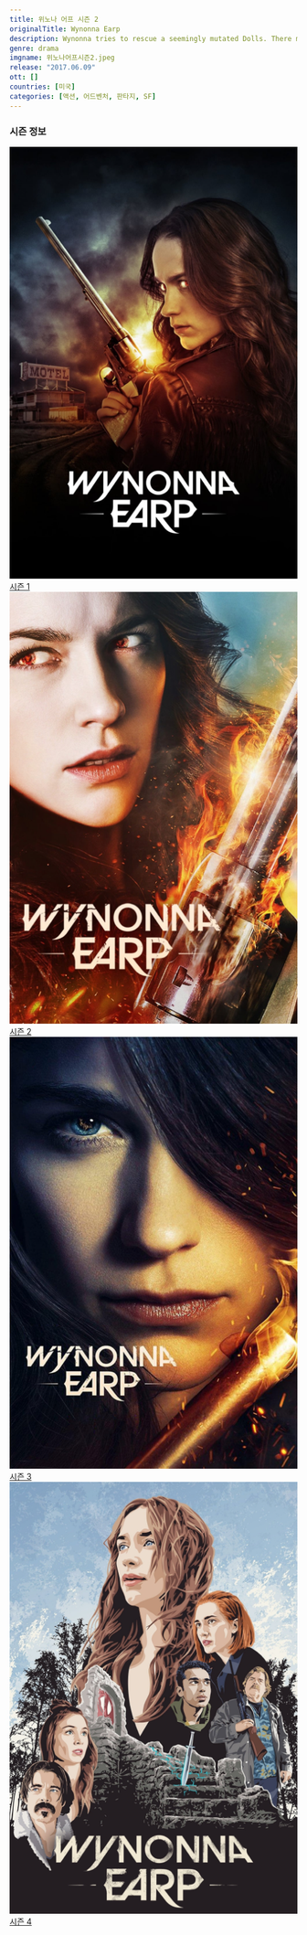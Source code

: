 ```yaml
---
title: 위노나 어프 시즌 2
originalTitle: Wynonna Earp
description: Wynonna tries to rescue a seemingly mutated Dolls. There may be more to Waverly than meets the eye.
genre: drama
imgname: 위노나어프시즌2.jpeg
release: "2017.06.09"
ott: []
countries: [미국]
categories: [액션, 어드벤처, 판타지, SF]
---
```


### 시즌 정보

<div class="season-list">
<div class="item">
<a href="/drama/위노나어프시즌1" >
<img src="/poster/위노나어프시즌1.jpeg" alt="위노나어프시즌1 포스터 ">
시즌 1</a>
</div>

<div class="item">
<a href="/drama/위노나어프시즌2" >
<img src="/poster/위노나어프시즌2.jpeg" alt="위노나어프시즌2 포스터 ">
시즌 2</a>
</div>

<div class="item">
<a href="/drama/위노나어프시즌3" >
<img src="/poster/위노나어프시즌3.jpeg" alt="위노나어프시즌3 포스터 ">
시즌 3</a>
</div>

<div class="item">
<a href="/drama/위노나어프시즌4" >
<img src="/poster/위노나어프시즌4.jpeg" alt="위노나어프시즌4 포스터 ">
시즌 4</a>
</div>
</div>
